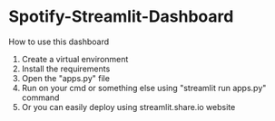 # Spotify-Streamlit-Dashboard

How to use this dashboard
1. Create a virtual environment
2. Install the requirements
3. Open the "apps.py" file
4. Run on your cmd or something else using "streamlit run apps.py" command
5. Or you can easily deploy using streamlit.share.io website
